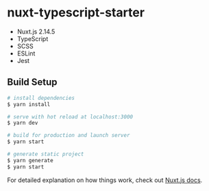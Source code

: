 # nuxt-typescript-starter
- Nuxt.js 2.14.5
- TypeScript
- SCSS
- ESLint
- Jest

## Build Setup

```bash
# install dependencies
$ yarn install

# serve with hot reload at localhost:3000
$ yarn dev

# build for production and launch server
$ yarn start

# generate static project
$ yarn generate
$ yarn start
```

For detailed explanation on how things work, check out [Nuxt.js docs](https://nuxtjs.org).
